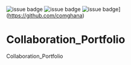 ![issue badge](https://img.shields.io/badge/<LABEL>-<MESSAGE>-<COLOR>.svg)
![issue badge](https://img.shields.io/github/license/devstar1224/Collaboration_Portfolio)
![issue badge](https://img.shields.io/badge/Github-Jieun--Jang-black?logo=github)](https://github.com/comghana)
# Collaboration_Portfolio
Collaboration_Portfolio

